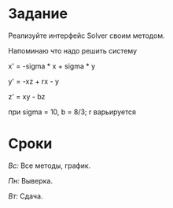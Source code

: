 # Задание

Реализуйте интерфейс Solver своим методом.

Напоминаю что надо решить систему

x' = -sigma * x + sigma * y

y' = -xz + rx - y

z' = xy - bz

при sigma = 10, b = 8/3; r варьируется


# Сроки

*Вс:* Все методы, график.

*Пн:* Выверка.

*Вт:* Сдача.


